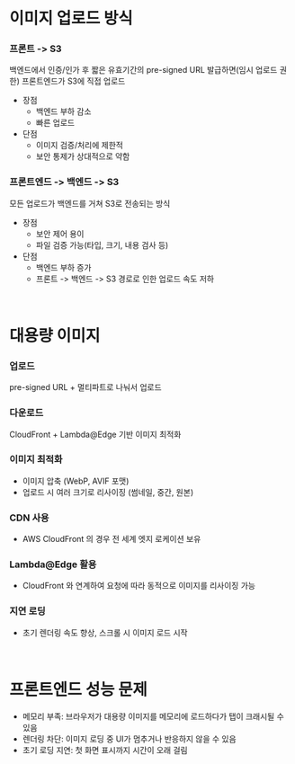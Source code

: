 # 이미지 업로드 방식
### 프론트 -> S3
백엔드에서 인증/인가 후 짧은 유효기간의 pre-signed URL 발급하면(임시 업로드 권한) 프론트엔드가 S3에 직접 업로드
- 장점
  - 백엔드 부하 감소
  - 빠른 업로드
- 단점
  - 이미지 검증/처리에 제한적
  - 보안 통제가 상대적으로 약함

### 프론트엔드 -> 백엔드 -> S3
모든 업로드가 백엔드를 거쳐 S3로 전송되는 방식
- 장점
  - 보안 제어 용이
  - 파일 검증 가능(타입, 크기, 내용 검사 등)
- 단점
  - 백엔드 부하 증가
  - 프론트 -> 백엔드 -> S3 경로로 인한 업로드 속도 저하

<br>

# 대용량 이미지
### 업로드
pre-signed URL + 멀티파트로 나눠서 업로드

### 다운로드
CloudFront + Lambda@Edge 기반 이미지 최적화

### 이미지 최적화
- 이미지 압축 (WebP, AVIF 포맷)
- 업로드 시 여러 크기로 리사이징 (썸네일, 중간, 원본)

### CDN 사용
- AWS CloudFront 의 경우 전 세계 엣지 로케이션 보유

### Lambda@Edge 활용
- CloudFront 와 연계하여 요청에 따라 동적으로 이미지를 리사이징 가능

### 지연 로딩
- 초기 렌더링 속도 향상, 스크롤 시 이미지 로드 시작

<br>

# 프론트엔드 성능 문제
- 메모리 부족: 브라우저가 대용량 이미지를 메모리에 로드하다가 탭이 크래시될 수 있음
- 렌더링 차단: 이미지 로딩 중 UI가 멈추거나 반응하지 않을 수 있음
- 초기 로딩 지연: 첫 화면 표시까지 시간이 오래 걸림
